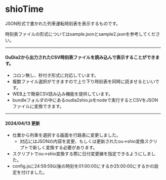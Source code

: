 # shioTime

JSON形式で書かれた列車運転時刻表を表示するものです。

時刻表ファイルの形式についてはsample.jsonとsample2.jsonを参考してください。

------
#### OuDia2から出力されたCSV時刻表ファイルを読み込んで表示することができます。
 * コロン無し、秒付き形式に対応しています。
 * 複数ファイル選択ができますので上り下り時刻表を同時に読ませるといいです。
 * WEB上で簡易CSV読み込み機能を提供しています。
 * bundleフォルダの中にあるoudia2shio.jsをnodeで実行するとCSVをJSONファイルに変換できます。

-----
#### 2024/04/13 更新
 * 仕業から列車を選択する画面を行路表に変更しました。
   - 対応にはJSONの内容を変更、もしくは更新されたou→shio変換スクリプトで新しく変換する必要があります。
 * スクリプトでou→shio変換する際に日付変更線を指定できるようにしました。
 * config.jsに24:59:59以後の時刻を01:00:00にするか25:00:00にするかの設定を付けました。


